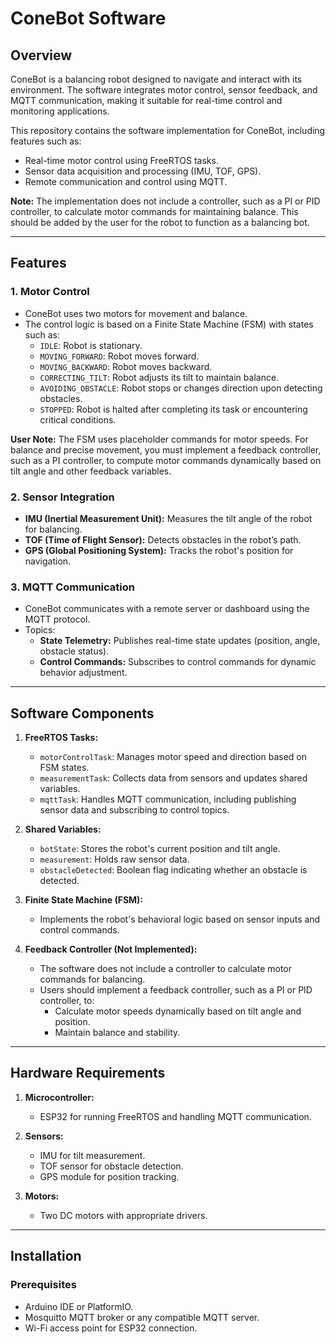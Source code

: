 # ConeBot Software

## Overview

ConeBot is a balancing robot designed to navigate and interact with its environment. The software integrates motor control, sensor feedback, and MQTT communication, making it suitable for real-time control and monitoring applications.

This repository contains the software implementation for ConeBot, including features such as:
- Real-time motor control using FreeRTOS tasks.
- Sensor data acquisition and processing (IMU, TOF, GPS).
- Remote communication and control using MQTT.

**Note:** The implementation does not include a controller, such as a PI or PID controller, to calculate motor commands for maintaining balance. This should be added by the user for the robot to function as a balancing bot.

---

## Features

### 1. **Motor Control**
- ConeBot uses two motors for movement and balance.
- The control logic is based on a Finite State Machine (FSM) with states such as:
  - `IDLE`: Robot is stationary.
  - `MOVING_FORWARD`: Robot moves forward.
  - `MOVING_BACKWARD`: Robot moves backward.
  - `CORRECTING_TILT`: Robot adjusts its tilt to maintain balance.
  - `AVOIDING_OBSTACLE`: Robot stops or changes direction upon detecting obstacles.
  - `STOPPED`: Robot is halted after completing its task or encountering critical conditions.

**User Note:** The FSM uses placeholder commands for motor speeds. For balance and precise movement, you must implement a feedback controller, such as a PI controller, to compute motor commands dynamically based on tilt angle and other feedback variables.

### 2. **Sensor Integration**
- **IMU (Inertial Measurement Unit):** Measures the tilt angle of the robot for balancing.
- **TOF (Time of Flight Sensor):** Detects obstacles in the robot’s path.
- **GPS (Global Positioning System):** Tracks the robot's position for navigation.

### 3. **MQTT Communication**
- ConeBot communicates with a remote server or dashboard using the MQTT protocol.
- Topics:
  - **State Telemetry:** Publishes real-time state updates (position, angle, obstacle status).
  - **Control Commands:** Subscribes to control commands for dynamic behavior adjustment.

---

## Software Components

1. **FreeRTOS Tasks:**
   - `motorControlTask`: Manages motor speed and direction based on FSM states.
   - `measurementTask`: Collects data from sensors and updates shared variables.
   - `mqttTask`: Handles MQTT communication, including publishing sensor data and subscribing to control topics.

2. **Shared Variables:**
   - `botState`: Stores the robot's current position and tilt angle.
   - `measurement`: Holds raw sensor data.
   - `obstacleDetected`: Boolean flag indicating whether an obstacle is detected.

3. **Finite State Machine (FSM):**
   - Implements the robot's behavioral logic based on sensor inputs and control commands.

4. **Feedback Controller (Not Implemented):**
   - The software does not include a controller to calculate motor commands for balancing.
   - Users should implement a feedback controller, such as a PI or PID controller, to:
     - Calculate motor speeds dynamically based on tilt angle and position.
     - Maintain balance and stability.

---

## Hardware Requirements

1. **Microcontroller:**
   - ESP32 for running FreeRTOS and handling MQTT communication.

2. **Sensors:**
   - IMU for tilt measurement.
   - TOF sensor for obstacle detection.
   - GPS module for position tracking.

3. **Motors:**
   - Two DC motors with appropriate drivers.

---

## Installation

### Prerequisites
- Arduino IDE or PlatformIO.
- Mosquitto MQTT broker or any compatible MQTT server.
- Wi-Fi access point for ESP32 connection.

